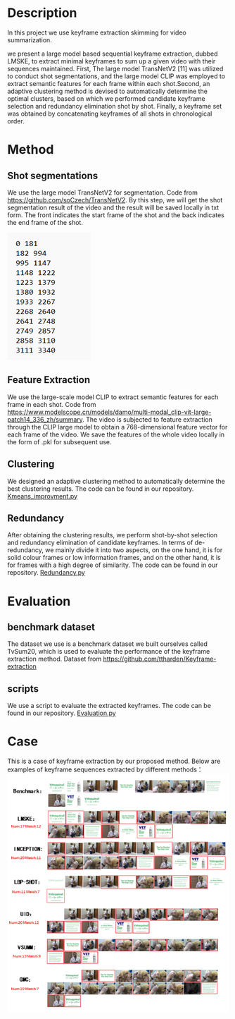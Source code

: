 # Description

In this project we use keyframe extraction skimming for video summarization.

we present a large model based sequential keyframe extraction, dubbed LMSKE, to extract minimal keyframes to sum up a given video with their sequences maintained. First, The large model TransNetV2 [11] was utilized to conduct shot segmentations, and the large model CLIP was employed to extract semantic features for each frame within each shot.Second, an adaptive clustering method is devised to automatically determine the optimal clusters, based on which we performed candidate keyframe selection and redundancy elimination shot by shot. Finally, a keyframe set was obtained by concatenating keyframes of all shots in chronological order.

# Method
## Shot segmentations
We use the large model TransNetV2 for segmentation. Code from https://github.com/soCzech/TransNetV2. By this step, we will get the shot segmentation result of the video and the result will be saved locally in txt form. The front indicates the start frame of the shot and the back indicates the end frame of the shot.

![case](images/scenes.png) 
## Feature Extraction
We use the large-scale model CLIP to extract semantic features for each frame in each shot. Code from https://www.modelscope.cn/models/damo/multi-modal_clip-vit-large-patch14_336_zh/summary. The video is subjected to feature extraction through the CLIP large model to obtain a 768-dimensional feature vector for each frame of the video. We save the features of the whole video locally in the form of .pkl for subsequent use.
## Clustering
We designed an adaptive clustering method to automatically determine the best clustering results. The code can be found in our repository. [Kmeans_improvment.py](src/extraction/Kmeans_improvment.py)
## Redundancy
After obtaining the clustering results, we perform shot-by-shot selection and redundancy elimination of candidate keyframes. In terms of de-redundancy, we mainly divide it into two aspects, on the one hand, it is for solid colour frames or low information frames, and on the other hand, it is for frames with a high degree of similarity. The code can be found in our repository. [Redundancy.py](src/extraction/Redundancy.py)

# Evaluation
## benchmark dataset
The dataset we use is a benchmark dataset we built ourselves called TvSum20, which is used to evaluate the performance of the keyframe extraction method. Dataset from https://github.com/ttharden/Keyframe-extraction
## scripts
We use a script to evaluate the extracted keyframes. The code can be found in our repository. [Evaluation.py](src/extraction/Evaluation.py)

# Case
This is a case of keyframe extraction by our proposed method. Below are examples of keyframe sequences extracted by different methods：![case](images/githubcase.png)
